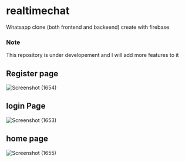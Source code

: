 # realtimechat
Whatsapp clone (both frontend and backeend) create with firebase
### Note
This repository is under developement and I will add more features to it
## Register page
![Screenshot (1654)](https://user-images.githubusercontent.com/66511917/190896161-73b92423-0aba-473f-9f17-0a7c4b09d488.png)

## login Page
![Screenshot (1653)](https://user-images.githubusercontent.com/66511917/190896132-3016218c-8f48-46c5-bb5d-a67b52435f5c.png)
## home page
![Screenshot (1655)](https://user-images.githubusercontent.com/66511917/190896176-bb33cd43-a7f2-4816-b453-665c4dd953e9.png)

